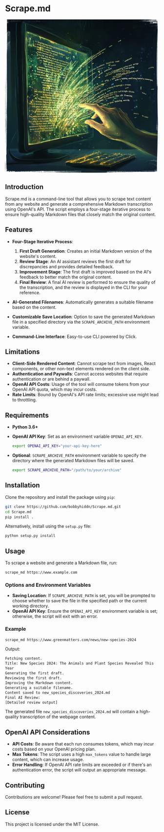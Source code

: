 # Scrape.md

![banner](Scrape.png)

## Introduction

Scrape.md is a command-line tool that allows you to scrape text content from any website and generate a comprehensive Markdown transcription using OpenAI's API. The script employs a four-stage iterative process to ensure high-quality Markdown files that closely match the original content.

## Features

- **Four-Stage Iterative Process**:
  1. **First Draft Generation**: Creates an initial Markdown version of the website's content.
  2. **Review Stage**: An AI assistant reviews the first draft for discrepancies and provides detailed feedback.
  3. **Improvement Stage**: The first draft is improved based on the AI's feedback to better match the original content.
  4. **Final Review**: A final AI review is performed to ensure the quality of the transcription, and the review is displayed in the CLI for your reference.
  
- **AI-Generated Filenames**: Automatically generates a suitable filename based on the content.
- **Customizable Save Location**: Option to save the generated Markdown file in a specified directory via the `SCRAPE_ARCHIVE_PATH` environment variable.
- **Command-Line Interface**: Easy-to-use CLI powered by Click.

## Limitations

- **Client-Side Rendered Content**: Cannot scrape text from images, React components, or other non-text elements rendered on the client side.
- **Authentication and Paywalls**: Cannot access websites that require authentication or are behind a paywall.
- **OpenAI API Costs**: Usage of the tool will consume tokens from your OpenAI API quota, which may incur costs.
- **Rate Limits**: Bound by OpenAI's API rate limits; excessive use might lead to throttling.

## Requirements

- **Python 3.6+**
- **OpenAI API Key**: Set as an environment variable `OPENAI_API_KEY`.

  ```bash
  export OPENAI_API_KEY="your-api-key-here"
  ```

- **Optional**: `SCRAPE_ARCHIVE_PATH` environment variable to specify the directory where the generated Markdown files will be saved.

  ```bash
  export SCRAPE_ARCHIVE_PATH="/path/to/your/archive"
  ```

## Installation

Clone the repository and install the package using `pip`:

```bash
git clone https://github.com/bobbyhiddn/Scrape.md.git
cd Scrape.md
pip install .
```

Alternatively, install using the `setup.py` file:

```bash
python setup.py install
```

## Usage

To scrape a website and generate a Markdown file, run:

```bash
scrape_md https://www.example.com
```

### Options and Environment Variables

- **Saving Location**: If `SCRAPE_ARCHIVE_PATH` is set, you will be prompted to choose whether to save the file in the specified path or the current working directory.
- **OpenAI API Key**: Ensure the `OPENAI_API_KEY` environment variable is set; otherwise, the script will exit with an error.
  
### Example

```bash
scrape_md https://www.greenmatters.com/news/new-species-2024
```

Output:

```
Fetching content.
Title: New Species 2024: The Animals and Plant Species Revealed This Year
Generating the first draft.
Reviewing the first draft.
Improving the Markdown content.
Generating a suitable filename.
Content saved to new_species_discoveries_2024.md
Final AI Review:
[Detailed review output]
```

The generated file `new_species_discoveries_2024.md` will contain a high-quality transcription of the webpage content.

## OpenAI API Considerations

- **API Costs**: Be aware that each run consumes tokens, which may incur costs based on your OpenAI pricing plan.
- **Max Tokens**: The script uses a high `max_tokens` value to handle large content, which can increase usage.
- **Error Handling**: If OpenAI API rate limits are exceeded or if there's an authentication error, the script will output an appropriate message.

## Contributing

Contributions are welcome! Please feel free to submit a pull request.

## License

This project is licensed under the MIT License.

